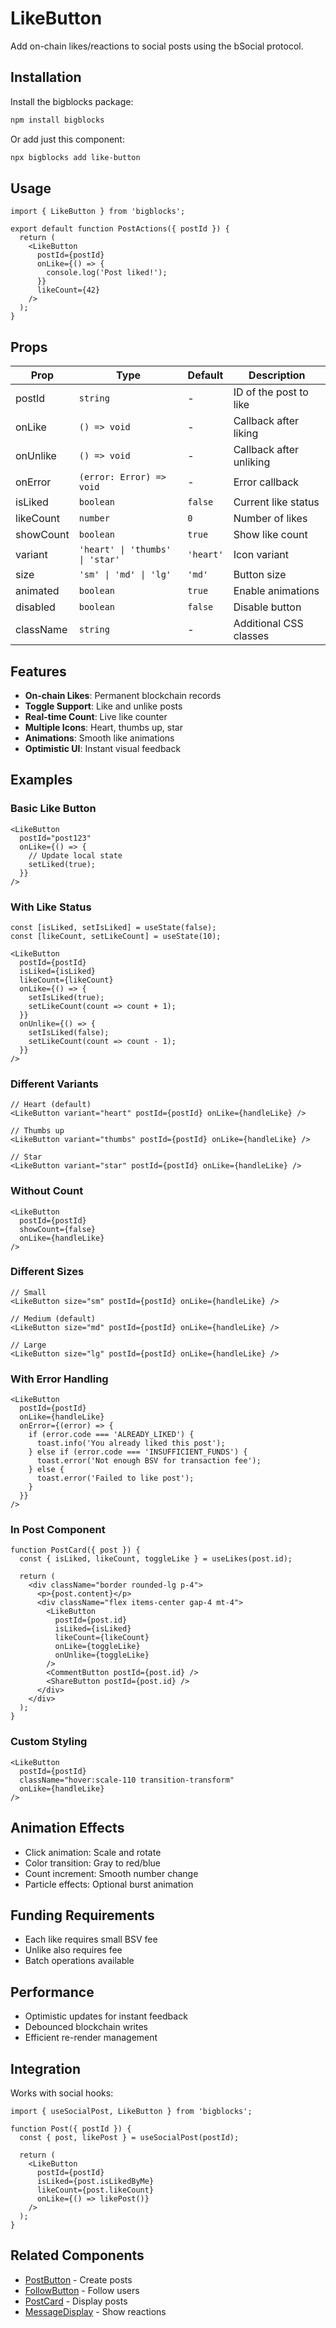 # LikeButton

Add on-chain likes/reactions to social posts using the bSocial protocol.

## Installation

Install the bigblocks package:

```bash
npm install bigblocks
```

Or add just this component:

```bash
npx bigblocks add like-button
```

## Usage

```tsx
import { LikeButton } from 'bigblocks';

export default function PostActions({ postId }) {
  return (
    <LikeButton
      postId={postId}
      onLike={() => {
        console.log('Post liked!');
      }}
      likeCount={42}
    />
  );
}
```

## Props

| Prop | Type | Default | Description |
|------|------|---------|-------------|
| postId | `string` | - | ID of the post to like |
| onLike | `() => void` | - | Callback after liking |
| onUnlike | `() => void` | - | Callback after unliking |
| onError | `(error: Error) => void` | - | Error callback |
| isLiked | `boolean` | `false` | Current like status |
| likeCount | `number` | `0` | Number of likes |
| showCount | `boolean` | `true` | Show like count |
| variant | `'heart' \| 'thumbs' \| 'star'` | `'heart'` | Icon variant |
| size | `'sm' \| 'md' \| 'lg'` | `'md'` | Button size |
| animated | `boolean` | `true` | Enable animations |
| disabled | `boolean` | `false` | Disable button |
| className | `string` | - | Additional CSS classes |

## Features

- **On-chain Likes**: Permanent blockchain records
- **Toggle Support**: Like and unlike posts
- **Real-time Count**: Live like counter
- **Multiple Icons**: Heart, thumbs up, star
- **Animations**: Smooth like animations
- **Optimistic UI**: Instant visual feedback

## Examples

### Basic Like Button

```tsx
<LikeButton
  postId="post123"
  onLike={() => {
    // Update local state
    setLiked(true);
  }}
/>
```

### With Like Status

```tsx
const [isLiked, setIsLiked] = useState(false);
const [likeCount, setLikeCount] = useState(10);

<LikeButton
  postId={postId}
  isLiked={isLiked}
  likeCount={likeCount}
  onLike={() => {
    setIsLiked(true);
    setLikeCount(count => count + 1);
  }}
  onUnlike={() => {
    setIsLiked(false);
    setLikeCount(count => count - 1);
  }}
/>
```

### Different Variants

```tsx
// Heart (default)
<LikeButton variant="heart" postId={postId} onLike={handleLike} />

// Thumbs up
<LikeButton variant="thumbs" postId={postId} onLike={handleLike} />

// Star
<LikeButton variant="star" postId={postId} onLike={handleLike} />
```

### Without Count

```tsx
<LikeButton
  postId={postId}
  showCount={false}
  onLike={handleLike}
/>
```

### Different Sizes

```tsx
// Small
<LikeButton size="sm" postId={postId} onLike={handleLike} />

// Medium (default)
<LikeButton size="md" postId={postId} onLike={handleLike} />

// Large
<LikeButton size="lg" postId={postId} onLike={handleLike} />
```

### With Error Handling

```tsx
<LikeButton
  postId={postId}
  onLike={handleLike}
  onError={(error) => {
    if (error.code === 'ALREADY_LIKED') {
      toast.info('You already liked this post');
    } else if (error.code === 'INSUFFICIENT_FUNDS') {
      toast.error('Not enough BSV for transaction fee');
    } else {
      toast.error('Failed to like post');
    }
  }}
/>
```

### In Post Component

```tsx
function PostCard({ post }) {
  const { isLiked, likeCount, toggleLike } = useLikes(post.id);
  
  return (
    <div className="border rounded-lg p-4">
      <p>{post.content}</p>
      <div className="flex items-center gap-4 mt-4">
        <LikeButton
          postId={post.id}
          isLiked={isLiked}
          likeCount={likeCount}
          onLike={toggleLike}
          onUnlike={toggleLike}
        />
        <CommentButton postId={post.id} />
        <ShareButton postId={post.id} />
      </div>
    </div>
  );
}
```

### Custom Styling

```tsx
<LikeButton
  postId={postId}
  className="hover:scale-110 transition-transform"
  onLike={handleLike}
/>
```

## Animation Effects

- Click animation: Scale and rotate
- Color transition: Gray to red/blue
- Count increment: Smooth number change
- Particle effects: Optional burst animation

## Funding Requirements

- Each like requires small BSV fee
- Unlike also requires fee
- Batch operations available

## Performance

- Optimistic updates for instant feedback
- Debounced blockchain writes
- Efficient re-render management

## Integration

Works with social hooks:

```tsx
import { useSocialPost, LikeButton } from 'bigblocks';

function Post({ postId }) {
  const { post, likePost } = useSocialPost(postId);
  
  return (
    <LikeButton
      postId={postId}
      isLiked={post.isLikedByMe}
      likeCount={post.likeCount}
      onLike={() => likePost()}
    />
  );
}
```

## Related Components

- [PostButton](/components/post-button) - Create posts
- [FollowButton](/components/follow-button) - Follow users
- [PostCard](/components/post-card) - Display posts
- [MessageDisplay](/components/message-display) - Show reactions